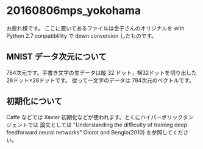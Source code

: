 # 20160806mps_yokohama

お疲れ様です。
ここに置いてあるファイルは金子さんのオリジナルを with Python 2.7 conpatiblility で down conversion したものです。

## MNIST データ次元について
784次元です。手書き文字の生データは縦 32 ドット，横32ドットを切り出した28ドット×28ドットです。
従って一文字のデータは 784次元のベクトルです。

## 初期化について

Caffe などでは Xavier 初期化などが使われます。とくにハイパーボリックタンジェントでは
論文としては "Understanding the difficulty of training deep feedforward neural networks" Glorot and Bengio(2010) を参照してください。
